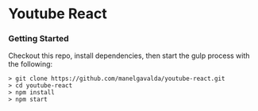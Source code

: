 # Youtube React

### Getting Started

Checkout this repo, install dependencies, then start the gulp process with the following:

```
> git clone https://github.com/manelgavalda/youtube-react.git
> cd youtube-react
> npm install
> npm start
```
